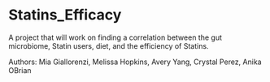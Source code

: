 # Statins_Efficacy
A project that will work on finding a correlation between the gut microbiome, Statin users, diet, and the efficiency of Statins.


Authors:
Mia Giallorenzi, Melissa Hopkins, Avery Yang, Crystal Perez, Anika OBrian
